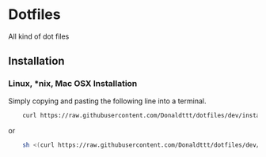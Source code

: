 # Dotfiles
All kind of dot files

## Installation

### Linux, \*nix, Mac OSX Installation

Simply copying and pasting the following line into a terminal.

```bash
    curl https://raw.githubusercontent.com/Donaldttt/dotfiles/dev/install.sh -L > dotfiles_install.sh && sh dotfiles_install.sh
```

or

```bash
    sh <(curl https://raw.githubusercontent.com/Donaldttt/dotfiles/dev/install.sh -L)
```


